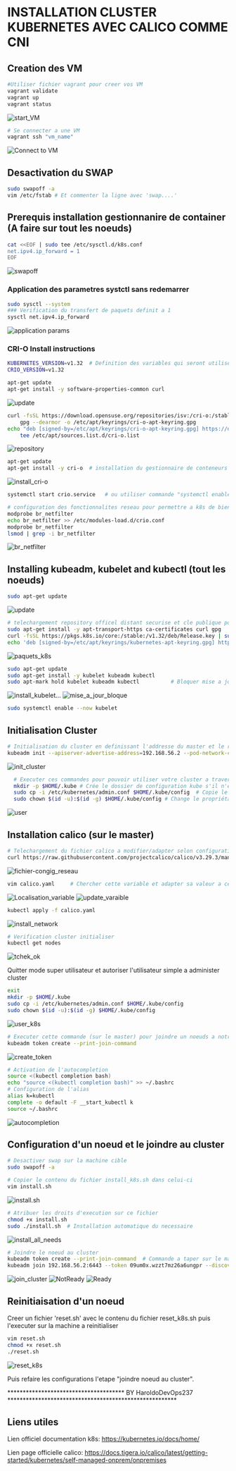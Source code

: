 # INSTALLATION CLUSTER KUBERNETES AVEC CALICO COMME CNI

## Creation des VM
```bash
#Utiliser fichier vagrant pour creer vos VM
vagrant validate
vagrant up
vagrant status
```
![start_VM](Images/photo_2.png)
```bash
# Se connecter a une VM
vagrant ssh "vm_name"
```
![Connect to VM](Images/photo_3.png)

## Desactivation du SWAP
```bash
sudo swapoff -a 
vim /etc/fstab # Et commenter la ligne avec 'swap....'
```
## Prerequis installation gestionnanire de container (A faire sur tout les noeuds)
```bash
cat <<EOF | sudo tee /etc/sysctl.d/k8s.conf
net.ipv4.ip_forward = 1
EOF
```
![swapoff](Images/photo_4.png)


### Application des parametres systctl sans redemarrer
```bash
sudo sysctl --system
### Verification du transfert de paquets definit a 1
sysctl net.ipv4.ip_forward
```
![application params](Images/photo_5.png)

### CRI-O Install instructions
```bash
KUBERNETES_VERSION=v1.32  # Definition des variables qui seront utilisees dans nos commandes
CRIO_VERSION=v1.32
```

```bash
apt-get update
apt-get install -y software-properties-common curl
```
![update](Images/photo_6.png)

```bash
curl -fsSL https://download.opensuse.org/repositories/isv:/cri-o:/stable:/$CRIO_VERSION/deb/Release.key |
    gpg --dearmor -o /etc/apt/keyrings/cri-o-apt-keyring.gpg
echo "deb [signed-by=/etc/apt/keyrings/cri-o-apt-keyring.gpg] https://download.opensuse.org/repositories/isv:/cri-o:/stable:/$CRIO_VERSION/deb/ /" |
    tee /etc/apt/sources.list.d/cri-o.list
```
![repository](Images/photo_7.png)

```bash
apt-get update
apt-get install -y cri-o  # installation du gestionnaire de conteneurs CRI-O
```
![install_cri-o](Images/photo_8.png)

```bash
systemctl start crio.service   # ou utiliser commande "systemctl enable --now crio.service"
```

```bash
# configuration des fonctionnalites reseau pour permettre a k8s de bien gerer son trafic(applications des regles de firewall) venant des ponts
modprobe br_netfilter
echo br_netfilter >> /etc/modules-load.d/crio.conf
modprobe br_netfilter
lsmod | grep -i br_netfilter
```
![br_netfilter](Images/photo_9.png)

## Installing kubeadm, kubelet and kubectl (tout les noeuds)
```bash
sudo apt-get update
```
![update](Images/photo_10.png)
```bash
# telechargement repository officel distant securise et cle publique pour verifier paquets k8s
sudo apt-get install -y apt-transport-https ca-certificates curl gpg
curl -fsSL https://pkgs.k8s.io/core:/stable:/v1.32/deb/Release.key | sudo gpg --dearmor -o /etc/apt/keyrings/kubernetes-apt-keyring.gpg
echo 'deb [signed-by=/etc/apt/keyrings/kubernetes-apt-keyring.gpg] https://pkgs.k8s.io/core:/stable:/v1.32/deb/ /' | sudo tee /etc/apt/sources.list.d/kubernetes.list
```
![paquets_k8s](Images/photo_11.png)

```bash
sudo apt-get update
sudo apt-get install -y kubelet kubeadm kubectl 
sudo apt-mark hold kubelet kubeadm kubectl          # Bloquer mise a jour automatique de ces paquets 
```
![install_kubelet...](Images/photo_12.png)
![mise_a_jour_bloque](Images/photo_13.png)

```bash
sudo systemctl enable --now kubelet
```


## Initialisation Cluster
```bash
# Initialisation du cluster en definissant l'addresse du master et le réseau IP interne du cluster pour les pods
kubeadm init --apiserver-advertise-address=192.168.56.2 --pod-network-cidr=10.244.0.0/16 
```
![init_cluster](Images/photo_14.png)

```bash
  # Executer ces commandes pour pouvoir utiliser votre cluster a travers l'utilisateur actuel
  mkdir -p $HOME/.kube # Crée le dossier de configuration kube s'il n'existe pas
  sudo cp -i /etc/kubernetes/admin.conf $HOME/.kube/config  # Copie le fichier de configuration généré par kubeadm
  sudo chown $(id -u):$(id -g) $HOME/.kube/config # Change le propriétaire du fichier pour l'utilisateur actuel
```
![user](Images/photo_15.png)

## Installation calico (sur le master)

```bash
# Telechargement du fichier calico a modifier/adapter selon configuration reseau cluster
curl https://raw.githubusercontent.com/projectcalico/calico/v3.29.3/manifests/calico.yaml -O
```
![fichier-congig_reseau](Images/photo_16.png)
```bash
vim calico.yaml     # Chercher cette variable et adapter sa valeur a celle de votre cidr: 'CALICO_IPV4POOL_CIDR'
```
![Localisation_variable](Images/photo_17.png)
![update_varaible](Images/photo_18.png)

```bash
kubectl apply -f calico.yaml
```
![install_network](Images/photo_19.png)

```bash
# Verification cluster initialiser
kubectl get nodes
```
![tchek_ok](Images/photo_20.png)

Quitter mode super utilisateur et autoriser l'utilisateur simple a administer cluster
```bash
exit
mkdir -p $HOME/.kube
sudo cp -i /etc/kubernetes/admin.conf $HOME/.kube/config
sudo chown $(id -u):$(id -g) $HOME/.kube/config
```
![user_k8s](Images/photo_21.png)

```bash
# Executer cette commande (sur le master) pour joindre un noeuds a notre cluster
kubeadm token create --print-join-command
```
![create_token](Images/photo_25.png)

```bash
# Activation de l'autocompletion 
source <(kubectl completion bash)  
echo "source <(kubectl completion bash)" >> ~/.bashrc 
# Configuration de l'alias
alias k=kubectl
complete -o default -F __start_kubectl k
source ~/.bashrc
```
![autocompletion](Images/photo_22.png)


## Configuration d'un noeud et le joindre au cluster

```bash
# Desactiver swap sur la machine cible
sudo swapoff -a
```
```bash
# Copier le contenu du fichier install_k8s.sh dans celui-ci
vim install.sh
```
![install.sh](Images/photo_23.png)


```bash
# Atribuer les droits d'execution sur ce fichier
chmod +x install.sh
sudo ./install.sh  # Installation automatique du necessaire
```
![install_all_needs](Images/photo_24.png)

```bash
# Joindre le noeud au cluster
kubeadm token create --print-join-command  # Commande a taper sur le master node
kubeadm join 192.168.56.2:6443 --token 09um0x.wzzt7mz26a6ungpr --discovery-token-ca-cert-hash sha256:bb8e0fd77b52a7ea3323a7d8339dd17b22a4dc4b9e54fb56697a8136b5c0ae28  # resultat attendu et a taper sur le noeud 
```
![join_cluster](Images/photo_27.png)
![NotReady](Images/photo_30.png)
![Ready](Images/photo_34.png)

## Reinitiaisation d'un noeud
Creer un fichier 'reset.sh' avec le contenu du fichier reset_k8s.sh puis l'executer sur la machine a reinitialiser
```bash
vim reset.sh
chmod +x reset.sh
./reset.sh
```
![reset_k8s](Images/photo_28.png)

Puis refaire les configurations l'etape "joindre noeud au cluster".



************************************** BY HaroldoDevOps237 *******************************************************
## Liens utiles
Lien officiel documentation k8s: https://kubernetes.io/docs/home/

Lien page officielle calico: https://docs.tigera.io/calico/latest/getting-started/kubernetes/self-managed-onprem/onpremises
